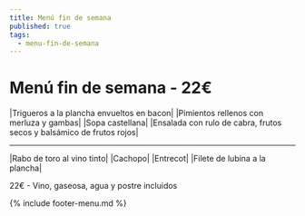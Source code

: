 ```yaml
---
title: Menú fin de semana
published: true
tags:
  - menu-fin-de-semana
---
```


# Menú fin de semana - 22€

|Trigueros a la plancha envueltos en bacon|
|Pimientos rellenos con merluza y gambas|
|Sopa castellana|
|Ensalada con rulo de cabra, frutos secos y balsámico de frutos rojos|

------

|Rabo de toro al vino tinto|
|Cachopo|
|Entrecot|
|Filete de lubina a la plancha|

22€ - Vino, gaseosa, agua y postre incluidos

{% include footer-menu.md %}
